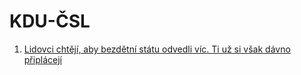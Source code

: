# KDU-ČSL

1. [Lidovci chtějí, aby bezdětní státu odvedli víc. Ti už si však dávno připlácejí](https://www.idnes.cz/ekonomika/domaci/sleva-na-dite-bezdetni-kdu-csl-dane-socialni-pojisteni.A240510_140043_ekonomika_alis)

